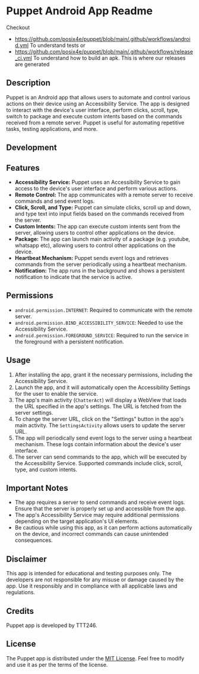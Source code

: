 # Puppet Android App Readme
Checkout
- https://github.com/posix4e/puppet/blob/main/.github/workflows/android.yml
To understand tests or
- https://github.com/posix4e/puppet/blob/main/.github/workflows/release_ci.yml
To understand how to build an apk. This is where our releases are generated
## Description

Puppet is an Android app that allows users to automate and control various actions on their device using an Accessibility Service. The app is designed to interact with the device's user interface, perform clicks, scroll, type, switch to package and execute custom intents based on the commands received from a remote server. Puppet is useful for automating repetitive tasks, testing applications, and more.

## Development


## Features

- **Accessibility Service:** Puppet uses an Accessibility Service to gain access to the device's user interface and perform various actions.
- **Remote Control:** The app communicates with a remote server to receive commands and send event logs.
- **Click, Scroll, and Type:** Puppet can simulate clicks, scroll up and down, and type text into input fields based on the commands received from the server.
- **Custom Intents:** The app can execute custom intents sent from the server, allowing users to control other applications on the device.
- **Package:** The app can launch main activity of a package (e.g. youtube, whatsapp etc), allowing users to control other applications on the device.
- **Heartbeat Mechanism:** Puppet sends event logs and retrieves commands from the server periodically using a heartbeat mechanism.
- **Notification:** The app runs in the background and shows a persistent notification to indicate that the service is active.

## Permissions

- `android.permission.INTERNET`: Required to communicate with the remote server.
- `android.permission.BIND_ACCESSIBILITY_SERVICE`: Needed to use the Accessibility Service.
- `android.permission.FOREGROUND_SERVICE`: Required to run the service in the foreground with a persistent notification.

## Usage

1. After installing the app, grant it the necessary permissions, including the Accessibility Service.
2. Launch the app, and it will automatically open the Accessibility Settings for the user to enable the service.
3. The app's main activity (`ChatterAct`) will display a WebView that loads the URL specified in the app's settings. The URL is fetched from the server settings.
4. To change the server URL, click on the "Settings" button in the app's main activity. The `SettingsActivity` allows users to update the server URL.
5. The app will periodically send event logs to the server using a heartbeat mechanism. These logs contain information about the device's user interface.
6. The server can send commands to the app, which will be executed by the Accessibility Service. Supported commands include click, scroll, type, and custom intents.

## Important Notes

- The app requires a server to send commands and receive event logs. Ensure that the server is properly set up and accessible from the app.
- The app's Accessibility Service may require additional permissions depending on the target application's UI elements.
- Be cautious while using this app, as it can perform actions automatically on the device, and incorrect commands can cause unintended consequences.

## Disclaimer

This app is intended for educational and testing purposes only. The developers are not responsible for any misuse or damage caused by the app. Use it responsibly and in compliance with all applicable laws and regulations.

## Credits

Puppet app is developed by TTT246.

## License

The Puppet app is distributed under the [MIT License](https://opensource.org/licenses/MIT). Feel free to modify and use it as per the terms of the license.
